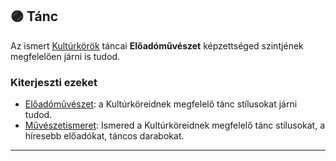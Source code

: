 ## 🟣 Tánc

Az ismert [Kultúrkörök](../fortelyok.kiemelt/kulturkor.md) táncai **Előadóművészet** képzettséged szintjének megfelelően járni is tudod.

### Kiterjeszti ezeket

- [Előadóművészet](../kepzettsegek.szekunder/eloadomuveszet.md): a Kultúrköreidnek megfelelő tánc stílusokat járni tudod.
- [Művészetismeret](../kepzettsegek.szekunder/muveszetismeret.md): Ismered a Kultúrköreidnek megfelelő tánc stílusokat, a híresebb előadókat, táncos darabokat.

---
